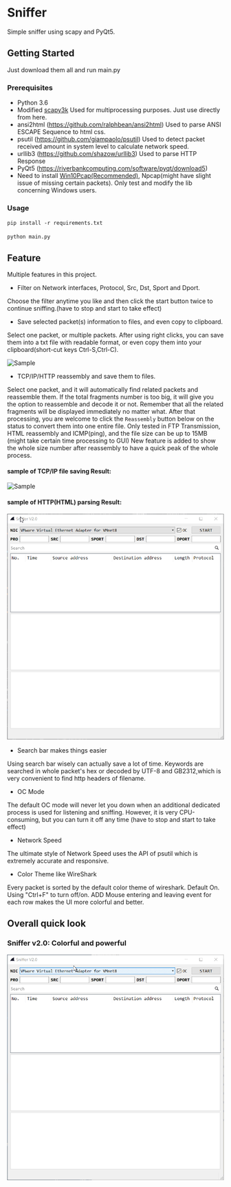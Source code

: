 # Sniffer

Simple sniffer using scapy and PyQt5.

## Getting Started

Just download them all and run main.py

### Prerequisites

- Python 3.6
- Modified [scapy3k](https://github.com/phaethon/scapy) Used for multiprocessing purposes. Just use directly from here. 
- ansi2html (https://github.com/ralphbean/ansi2html)  Used to parse ANSI ESCAPE Sequence to html css.
- psutil (https://github.com/giampaolo/psutil)	Used to detect packet received amount in system level to calculate network speed. 
- urllib3 (https://github.com/shazow/urllib3)  Used to parse HTTP Response
- PyQt5 (https://riverbankcomputing.com/software/pyqt/download5)
- Need to install [Win10Pcap(Recommended)](http://www.win10pcap.org/), Npcap(might have slight issue of missing certain packets).
Only test and modify the lib concerning Windows users.


### Usage
```
pip install -r requirements.txt

python main.py
```

## Feature

Multiple features in this project.

- Filter on Network interfaces, Protocol, Src, Dst, Sport and Dport.

Choose the filter anytime you like and then click the start button twice to continue sniffing.(have to stop and start to take effect)

- Save selected packet(s) information to files, and even copy to clipboard.

Select one packet, or multiple packets. After using right clicks, you can save them into a txt file with readable format, or even copy
them into your clipboard(short-cut keys Ctrl-S,Ctrl-C). 

![Sample](/sample_pic/save_sample.gif "Sample")

- TCP/IP/HTTP reassembly and save them to files.

Select one packet, and it will automatically find related packets and reassemble them.
If the total fragments number is too big, it will give you the option to reassemble and decode it or not.
Remember that all the related fragments will be displayed immediately no matter what.
After that processing, you are welcome to click the `Reassembly` button below on the status to convert them into one entire file.
Only tested in FTP Transmission, HTML reassembly and ICMP(ping), and the file size can be up to 15MB (might take certain time processing to GUI)
New feature is added to show the whole size number after reassembly to have a quick peak of the whole process.

#### sample of TCP/IP file saving Result:

![Sample](/sample_pic/reassemble_sample.gif "Sample")

#### sample of HTTP(HTML) parsing Result:

![Sample](/sample_pic/html_sample.gif "HTML Sample")

- Search bar makes things easier

Using search bar wisely can actually save a lot of time.
Keywords are searched in whole packet's hex or decoded by UTF-8 and GB2312,which is very convenient to find http headers of filename.

- OC Mode

The default OC mode will never let you down when an additional dedicated process is used for listening and sniffing.
However, it is very CPU-consuming, but you can turn it off any time (have to stop and start to take effect)

- Network Speed

The ultimate style of Network Speed uses the API of psutil which is extremely accurate and responsive.


- Color Theme like WireShark

Every packet is sorted by the default color theme of wireshark. Default On. Using "Ctrl+F" to turn off/on.
ADD Mouse entering and leaving event for each row makes the UI more colorful and better.


## Overall quick look
### Sniffer v2.0: Colorful and powerful

![Sample](/sample_pic/overall_sample.gif "Sample")

